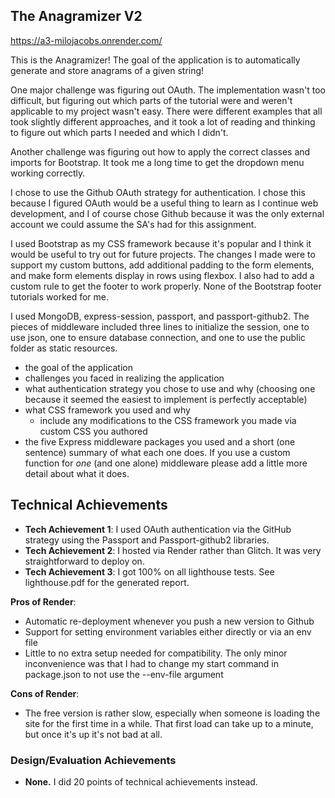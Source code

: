 ## The Anagramizer V2

https://a3-milojacobs.onrender.com/

This is the Anagramizer! The goal of the application is to automatically generate and store anagrams of
a given string! 

One major challenge was figuring out OAuth. The implementation wasn't too difficult, but figuring out which parts of the tutorial were and weren't applicable to my project wasn't easy. There were different examples that all took slightly different approaches, and it took a lot of reading and thinking to figure out which parts I needed and which I didn't.

Another challenge was figuring out how to apply the correct classes and imports for Bootstrap. It took me a long time to get the dropdown menu working correctly. 

I chose to use the Github OAuth strategy for authentication. I chose this because I figured OAuth would be a useful thing to learn as I continue web development, and I of course chose Github because it was the only external account we could assume the SA's had for this assignment.

I used Bootstrap as my CSS framework because it's popular and I think it would be useful to try out for future projects. The changes I made were to support my custom buttons, add additional padding to the form elements, and make form elements display in rows using flexbox. I also had to add a custom rule to get the footer to work properly. None of the Bootstrap footer tutorials worked for me.

I used MongoDB, express-session, passport, and passport-github2. The pieces of middleware included three 
lines to initialize the session, one to use json, one to ensure database connection, and one to use the 
public folder as static resources.

- the goal of the application
- challenges you faced in realizing the application
- what authentication strategy you chose to use and why (choosing one because it seemed the easiest to implement is perfectly acceptable)
- what CSS framework you used and why
  - include any modifications to the CSS framework you made via custom CSS you authored
- the five Express middleware packages you used and a short (one sentence) summary of what each one does. If you use a custom function for *one* (and one alone) middleware please 
add a little more detail about what it does.

## Technical Achievements
- **Tech Achievement 1**: I used OAuth authentication via the GitHub strategy using the Passport and 
Passport-github2 libraries.
- **Tech Achievement 2**: I hosted via Render rather than Glitch. It was very straightforward to deploy on.
- **Tech Achievement 3**: I got 100% on all lighthouse tests. See lighthouse.pdf for the generated report.

**Pros of Render**:
  - Automatic re-deployment whenever you push a new version to Github
  - Support for setting environment variables either directly or via an env file
  - Little to no extra setup needed for compatibility. The only minor inconvenience was that I had to change my start command in package.json to not use the --env-file argument

**Cons of Render**:
  - The free version is rather slow, especially when someone is loading the site for the first time in a while. That first load can take up to a minute, but once it's up it's not bad at all.

### Design/Evaluation Achievements
- **None.** I did 20 points of technical achievements instead.
